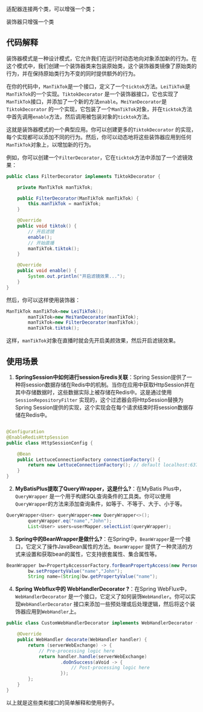 适配器连接两个类，可以增强一个类；

装饰器只增强一个类

## 代码解释

装饰器模式是一种设计模式，它允许我们在运行时动态地向对象添加新的行为。在这个模式中，我们创建一个装饰器类来包装原始类，这个装饰器类镜像了原始类的行为，并在保持原始类行为不变的同时提供额外的行为。

在你的代码中，`ManTikTok`是一个接口，定义了一个`ticktok`方法。`LeiTikTok`是`ManTikTok`的一个实现。`TiktokDecorator`
是一个装饰器接口，它也实现了`ManTikTok`接口，并添加了一个新的方法`enable`。`MeiYanDecorator`是`TiktokDecorator`
的一个实现，它包装了一个`ManTikTok`对象，并在`ticktok`方法中首先调用`enable`方法，然后调用被包装对象的`ticktok`方法。

这就是装饰器模式的一个典型应用。你可以创建更多的`TiktokDecorator`
的实现，每个实现都可以添加不同的行为。然后，你可以动态地将这些装饰器应用到任何`ManTikTok`对象上，以增加新的行为。

例如，你可以创建一个`FilterDecorator`，它在`ticktok`方法中添加了一个滤镜效果：

```java
public class FilterDecorator implements TiktokDecorator {

    private ManTikTok manTikTok;

    public FilterDecorator(ManTikTok manTikTok) {
        this.manTikTok = manTikTok;
    }

    @Override
    public void tiktok() {
        // 开启滤镜
        enable();
        // 开始直播
        manTikTok.tiktok();
    }

    @Override
    public void enable() {
        System.out.println("开启滤镜效果...");
    }
}
```

然后，你可以这样使用装饰器：

```java
ManTikTok manTikTok=new LeiTikTok();
        manTikTok=new MeiYanDecorator(manTikTok);
        manTikTok=new FilterDecorator(manTikTok);
        manTikTok.tiktok();
```

这样，`manTikTok`对象在直播时就会先开启美颜效果，然后开启滤镜效果。

## 使用场景

1. **SpringSession中如何进行session与redis关联**：Spring
   Session提供了一种将session数据存储在Redis中的机制。当你在应用中获取HttpSession并在其中存储数据时，这些数据实际上被存储在Redis中。这是通过使用`SessionRepositoryFilter`
   实现的，这个过滤器会将HttpSession替换为Spring Session提供的实现，这个实现会在每个请求结束时将session数据存储在Redis中。

```java

@Configuration
@EnableRedisHttpSession
public class HttpSessionConfig {

    @Bean
    public LettuceConnectionFactory connectionFactory() {
        return new LettuceConnectionFactory(); // default localhost:6379
    }
}
```

2. **MyBatisPlus提取了QueryWrapper，这是什么?**：在MyBatis Plus中，`QueryWrapper`
   是一个用于构建SQL查询条件的工具类。你可以使用`QueryWrapper`的方法来添加查询条件，如等于、不等于、大于、小于等。

```java
QueryWrapper<User> queryWrapper=new QueryWrapper<>();
        queryWrapper.eq("name","John");
        List<User> users=userMapper.selectList(queryWrapper);
```

3. **Spring中的BeanWrapper是做什么?**：在Spring中，`BeanWrapper`是一个接口，它定义了操作JavaBean属性的方法。`BeanWrapper`
   提供了一种灵活的方式来设置和获取bean的属性，它支持嵌套属性、集合属性等。

```java
BeanWrapper bw=PropertyAccessorFactory.forBeanPropertyAccess(new Person());
        bw.setPropertyValue("name","John");
        String name=(String)bw.getPropertyValue("name");
```

4. **Spring Webflux中的 WebHandlerDecorator ?**：在Spring WebFlux中，`WebHandlerDecorator`
   是一个接口，它定义了如何装饰`WebHandler`。你可以实现`WebHandlerDecorator`
   接口来添加一些预处理或后处理逻辑，然后将这个装饰器应用到`WebHandler`上。

```java
public class CustomWebHandlerDecorator implements WebHandlerDecorator {

    @Override
    public WebHandler decorate(WebHandler handler) {
        return (serverWebExchange) -> {
            // Pre-processing logic here
            return handler.handle(serverWebExchange)
                    .doOnSuccess(aVoid -> {
                        // Post-processing logic here
                    });
        };
    }
}
```

以上就是这些类和接口的简单解释和使用例子。